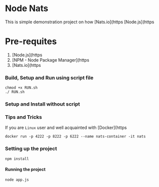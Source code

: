 # Node Nats
This is simple demonstration project on how [Nats.io](https [Node.js](https 

# Pre-requites
1. [Node.js](https 
2. [NPM - Node Package Manager](https 
3. [Nats.io](https 

### Build, Setup and Run using script file

```
chmod +x RUN.sh
./ RUN.sh
```

### Setup and Install without script

### Tips and Tricks
If you are `Linux` user and well acquainted with [Docker](https 
```
docker run -p 4222 -p 8222 -p 6222 --name nats-container -it nats 
```

### Setting up the project
```
npm install
```

#### Running the project
```
node app.js
```
